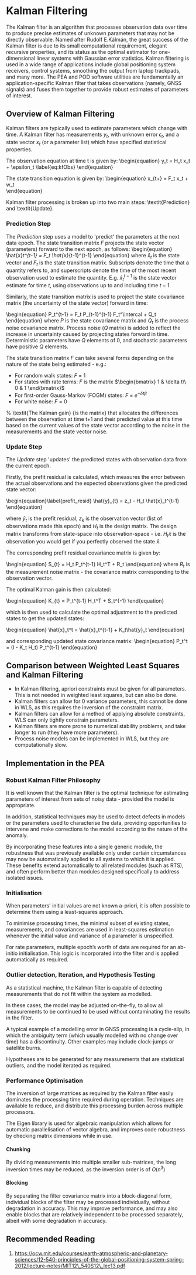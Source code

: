 
# Kalman Filtering

The Kalman filter is an algorithm that processes observation data over time to produce precise estimates of unknown parameters that may not be directly observable. Named after Rudolf E.Kálmán, the great success of the Kalman filter is due to its small computational requirement, elegant recursive properties, and its status as the optimal estimator for one-dimensional linear systems with Gaussian error statistics.
Kalman filtering is used in a wide range of applications include global positioning system receivers, control systems, smoothing the output from laptop trackpads, and many more.
The PEA and POD software utilities are fundamentally an application-specific Kalman filter that takes observations (namely, GNSS signals) and fuses them together to provide robust estimates of parameters of interest.

## Overview of Kalman Filtering

Kalman filters are typically used to estimate parameters which change with time.
A Kalman filter has measurements $y_t$, with unknown error $\epsilon_t$, and a state vector $x_t$ (or a parameter list) which have specified statistical properties.

The observation equation at time t is given by:
\begin{equation}
    y_t = H_t x_t + \epsilon_t	 \label{eq:kfObs}
\end{equation}

The state transition equation is given by:
\begin{equation}
    x_{t+} = F_t x_t + w_t	
\end{equation}

Kalman filter processing is broken up into two main steps: \textit{Prediction} and \textit{Update}.

### Prediction Step
The *Prediction* step uses a model to 'predict' the parameters at the next data epoch. 
The state transition matrix $F$ projects the state vector (parameters) forward to the next epoch, as follows:
\begin{equation}
    \hat{x}_t^{t-1} = F_t \hat{x}_{t-1}^{t-1}
\end{equation}
where $\hat{x}_t$ is the state vector and $F_t$ is the state transition matrix. Subscripts denote the time that a quantity refers to, and superscripts denote the time of the most recent observation used to estimate the quantity. E.g. $\hat{x}_t^{t-1}$ is the state vector estimate for time $t$, using observations up to and including time $t-1$.

Similarly, the state transition matrix is used to project the state covariance matrix (the uncertainty of the state vector) forward in time:

\begin{equation}
    P_t^{t-1} = F_t P_{t-1}^{t-1} F_t^\intercal + Q_t
\end{equation}
where $P$ is the state covariance matrix and $Q_t$ is the process noise covariance matrix. Process noise ($Q$ matrix) is added to reflect the increase in uncertainty caused by projecting states forward in time. Deterministic parameters have $Q$ elements of 0, and stochastic parameters have positive $Q$ elements.

The state transition matrix $F$ can take several forms depending on the nature of the state being estimated - e.g.:

* For random walk states: $F$ = 1
* For states with rate terms: $F$ is the matrix 
    $\begin{bmatrix}
    1 & \delta t\\
    0 & 1
  \end{bmatrix}$
* For first-order Gauss-Markov (FOGM) states: $F$ = $e^{-\delta t \beta}$
* For white noise: $F$ = 0

%
\textit{The Kalman gain} {is the matrix} that allocates the differences between the observation at time t+1 and their predicted value at this time based on the current values of the state vector according to the noise in the measurements and the state vector noise.

### Update Step
The *Update* step 'updates' the predicted states with observation data from the current epoch.

Firstly, the prefit residual is calculated, which measures the error between the actual observations and the expected observations given the predicted state vector:

\begin{equation}\label{prefit_resid}
    \hat{y}_{t} = z_t - H_t \hat{x}_t^{t-1}
\end{equation}

where $\hat{y}_{t}$ is the prefit residual, $z_k$ is the observation vector (list of observations made this epoch) and $H_t$ is the design matrix. The design matrix transforms from state-space into observation-space - i.e. $H_t \hat{x}$ is the observation you would get if you perfectly observed the state $\hat{x}$.

The corresponding prefit residual covariance matrix is given by:

\begin{equation}
    S_{t} = H_t P_t^{t-1} H_t^T + R_t
\end{equation}
where $R_t$ is the measurement noise matrix - the covariance matrix corresponding to the observation vector.

The optimal Kalman gain is then calculated:

\begin{equation}
    K_{t} = P_t^{t-1} H_t^T + S_t^{-1}
\end{equation}

which is then used to calculate the optimal adjustment to the predicted states to get the updated states:

\begin{equation}
    \hat{x}_t^t = \hat{x}_t^{t-1} + K_t\hat{y}_t
\end{equation}

and corresponding updated state covariance matrix:
\begin{equation}
    P_t^t = (I - K_t H_t) P_t^{t-1}
\end{equation}

## Comparison between Weighted Least Squares and Kalman Filtering

* In Kalman filtering, apriori constraints must be given for all parameters. This is not needed in weighted least squares, but can also be done.
* Kalman filters can allow for 0 variance parameters, this cannot be done in WLS, as this requires the inversion of the constraint matrix.
* Kalman filters can allow for a method of applying absolute constraints, WLS can only tightly constrain parameters.
* Kalman filters are more prone to numerical stability problems, and take longer to run (they have more parameters).
* Process noise models can be implemented in WLS, but they are computationally slow.

## Implementation in the PEA

### Robust Kalman Filter Philosophy

It is well known that the Kalman filter is the optimal technique for estimating parameters of interest from sets of noisy data - provided the model is appropriate.

In addition, statistical techniques may be used to detect defects in models or the parameters used to characterise the data, providing opportunities to intervene and make corrections to the model according to the nature of the anomaly.

By incorporating these features into a single generic module, the robustness that was previously available only under certain circumstances may now be automatically applied to all systems to which it is applied. These benefits extend automatically to all related modules (such as RTS), and often perform better than modules designed specifically to address isolated issues.

### Initialisation

When parameters' initial values are not known a-priori, it is often possible to determine them using a least-squares approach.

To minimise processing times, the minimal subset of existing states, measurements, and covariances are used in least-squares estimation whenever the initial value and variance of a parameter is unspecified.

For rate parameters, multiple epoch’s worth of data are required for an ab-initio initialisation. This logic is incorporated into the filter and is applied automatically as required.

### Outlier detection, Iteration, and Hypothesis Testing

As a statistical machine, the Kalman filter is capable of detecting measurements that do not fit within the system as modelled.

In these cases, the model may be adjusted on-the-fly, to allow all measurements to be continued to be used without contaminating the results in the filter.

A typical example of a modelling error in GNSS processing is a cycle-slip, in which the ambiguity term (which usually modelled with no change over time) has a discontinuity. Other examples may include clock-jumps or satellite burns.

Hypotheses are to be generated for any measurements that are statistical outliers, and the model iterated as required.

### Performance Optimisation

The inversion of large matrices as required by the Kalman filter easily dominates the processing time required during operation. Techniques are available to reduce, and distribute this processing burden across multiple processors.

The Eigen library is used for algebraic manipulation which allows for automatic parallelisation of vector algebra, and improves code robustness by checking matrix dimensions while in use.

#### Chunking

By dividing measurements into multiple smaller sub-matrices, the long inversion times may be reduced, as the inversion order is of $O(n^3)$

#### Blocking
By separating the filter covariance matrix into a block-diagonal form, individual blocks of the filter may be processed individually, without degradation in accuracy. This may improve performance, and may also enable blocks that are relatively independent to be processed separately, albeit with some degradation in accuracy.

## Recommended Reading

1. https://ocw.mit.edu/courses/earth-atmospheric-and-planetary-sciences/12-540-principles-of-the-global-positioning-system-spring-2012/lecture-notes/MIT12\_540S12\_lec13.pdf